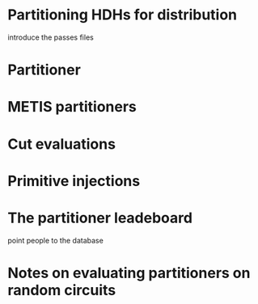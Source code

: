 # Partitioning HDHs for distribution
introduce the passes files

# Partitioner

# METIS partitioners

# Cut evaluations

# Primitive injections

# The partitioner leadeboard
point people to the database

# Notes on evaluating partitioners on random circuits